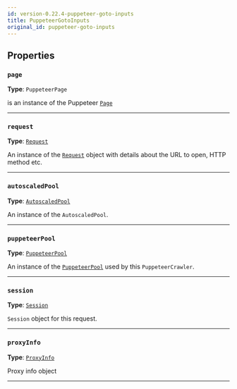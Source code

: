 ```yaml
---
id: version-0.22.4-puppeteer-goto-inputs
title: PuppeteerGotoInputs
original_id: puppeteer-goto-inputs
---
```


<a name="puppeteergotoinputs"></a>

## Properties

### `page`

**Type**: `PuppeteerPage`

is an instance of the Puppeteer [`Page`](https://pptr.dev/#?product=Puppeteer&show=api-class-page)

---

### `request`

**Type**: [`Request`](../api/request)

An instance of the [`Request`](../api/request) object with details about the URL to open, HTTP method etc.

---

### `autoscaledPool`

**Type**: [`AutoscaledPool`](../api/autoscaled-pool)

An instance of the `AutoscaledPool`.

---

### `puppeteerPool`

**Type**: [`PuppeteerPool`](../api/puppeteer-pool)

An instance of the [`PuppeteerPool`](../api/puppeteer-pool) used by this `PuppeteerCrawler`.

---

### `session`

**Type**: [`Session`](../api/session)

`Session` object for this request.

---

### `proxyInfo`

**Type**: [`ProxyInfo`](../typedefs/proxy-info)

Proxy info object

---
